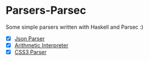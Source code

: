 # Parsers-Parsec

Some simple parsers written with Haskell and Parsec :)

- [x] [Json Parser](https://github.com/Guilherme775/JSON-Parsec)
- [x] [Arithmetic Interpreter](https://github.com/Guilherme775/arithmetic-interpreter)
- [x] [CSS3 Parser](https://github.com/Guilherme775/CSS-Parser)
